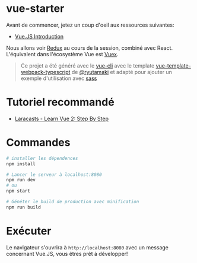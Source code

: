 # vue-starter

Avant de commencer, jetez un coup d'oeil aux ressources suivantes:
* [Vue.JS Introduction](https://vuejs.org/v2/guide/)

Nous allons voir [Redux](http://redux.js.org/) au cours de la session, combiné avec React. L'équivalent dans l'écosystème Vue est [Vuex](https://github.com/vuejs/vuex).

> Ce projet a été généré avec le [vue-cli](https://github.com/vuejs/vue-cli) avec le template [vue-template-webpack-typescript](https://github.com/ryutamaki/vue-template-webpack-typescript) de [@ryutamaki](https://github.com/ryutamaki) et adapté pour ajouter un exemple d'utilisation avec [sass](http://sass-lang.com/)

# Tutoriel recommandé
* [Laracasts - Learn Vue 2: Step By Step](https://laracasts.com/series/learn-vue-2-step-by-step)

# Commandes
``` bash
# installer les dépendences
npm install

# Lancer le serveur à localhost:8080
npm run dev
# ou
npm start

# Généter le build de production avec minification
npm run build

```

# Exécuter

Le navigateur s'ouvrira à `http://localhost:8080` avec un message concernant Vue.JS, vous êtres prêt à développer!
